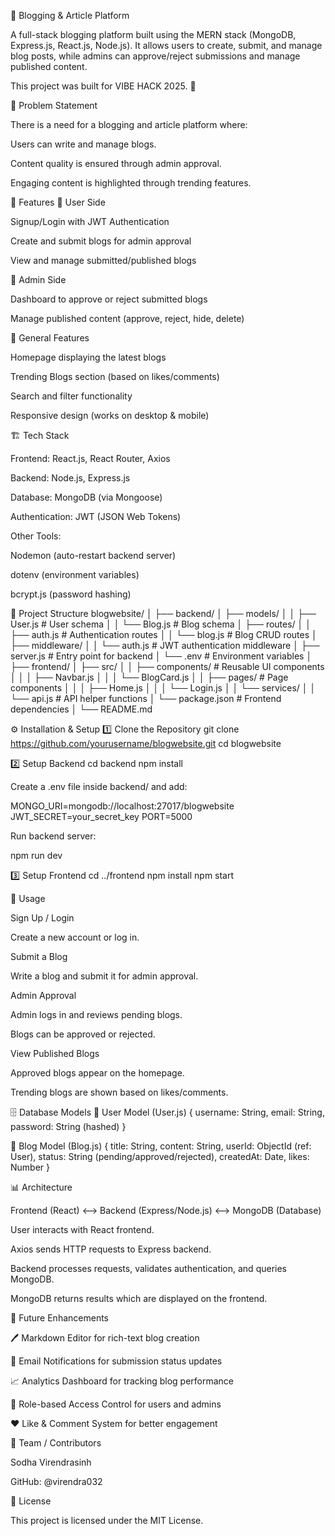📝 Blogging & Article Platform

A full-stack blogging platform built using the MERN stack (MongoDB, Express.js, React.js, Node.js).
It allows users to create, submit, and manage blog posts, while admins can approve/reject submissions and manage published content.

This project was built for VIBE HACK 2025. 🚀

📌 Problem Statement

There is a need for a blogging and article platform where:

Users can write and manage blogs.

Content quality is ensured through admin approval.

Engaging content is highlighted through trending features.

🌟 Features
🔹 User Side

Signup/Login with JWT Authentication

Create and submit blogs for admin approval

View and manage submitted/published blogs

🔹 Admin Side

Dashboard to approve or reject submitted blogs

Manage published content (approve, reject, hide, delete)

🔹 General Features

Homepage displaying the latest blogs

Trending Blogs section (based on likes/comments)

Search and filter functionality

Responsive design (works on desktop & mobile)

🏗️ Tech Stack

Frontend: React.js, React Router, Axios

Backend: Node.js, Express.js

Database: MongoDB (via Mongoose)

Authentication: JWT (JSON Web Tokens)

Other Tools:

Nodemon (auto-restart backend server)

dotenv (environment variables)

bcrypt.js (password hashing)

📂 Project Structure
blogwebsite/
│
├── backend/
│   ├── models/
│   │   ├── User.js        # User schema
│   │   └── Blog.js        # Blog schema
│   ├── routes/
│   │   ├── auth.js        # Authentication routes
│   │   └── blog.js        # Blog CRUD routes
│   ├── middleware/
│   │   └── auth.js        # JWT authentication middleware
│   ├── server.js          # Entry point for backend
│   └── .env               # Environment variables
│
├── frontend/
│   ├── src/
│   │   ├── components/    # Reusable UI components
│   │   │   ├── Navbar.js
│   │   │   └── BlogCard.js
│   │   ├── pages/         # Page components
│   │   │   ├── Home.js
│   │   │   └── Login.js
│   │   └── services/
│   │       └── api.js     # API helper functions
│   └── package.json       # Frontend dependencies
│
└── README.md

⚙️ Installation & Setup
1️⃣ Clone the Repository
git clone https://github.com/yourusername/blogwebsite.git
cd blogwebsite

2️⃣ Setup Backend
cd backend
npm install


Create a .env file inside backend/ and add:

MONGO_URI=mongodb://localhost:27017/blogwebsite
JWT_SECRET=your_secret_key
PORT=5000


Run backend server:

npm run dev

3️⃣ Setup Frontend
cd ../frontend
npm install
npm start

🚀 Usage

Sign Up / Login

Create a new account or log in.

Submit a Blog

Write a blog and submit it for admin approval.

Admin Approval

Admin logs in and reviews pending blogs.

Blogs can be approved or rejected.

View Published Blogs

Approved blogs appear on the homepage.

Trending blogs are shown based on likes/comments.

🗄️ Database Models
🔹 User Model (User.js)
{
  username: String,
  email: String,
  password: String (hashed)
}

🔹 Blog Model (Blog.js)
{
  title: String,
  content: String,
  userId: ObjectId (ref: User),
  status: String (pending/approved/rejected),
  createdAt: Date,
  likes: Number
}

📊 Architecture

Frontend (React) ⟷ Backend (Express/Node.js) ⟷ MongoDB (Database)

User interacts with React frontend.

Axios sends HTTP requests to Express backend.

Backend processes requests, validates authentication, and queries MongoDB.

MongoDB returns results which are displayed on the frontend.

🎯 Future Enhancements

🖊️ Markdown Editor for rich-text blog creation

📧 Email Notifications for submission status updates

📈 Analytics Dashboard for tracking blog performance

👥 Role-based Access Control for users and admins

❤️ Like & Comment System for better engagement

🤝 Team / Contributors

Sodha Virendrasinh 

GitHub: @virendra032

📜 License

This project is licensed under the MIT License.
